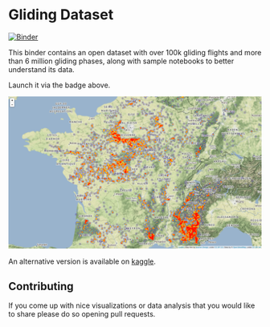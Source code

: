 # Gliding Dataset

[![Binder](http://mybinder.org/badge.svg)](http://mybinder.org/v2/gh/ezgliding/goigc/master?filepath=binder/gliding-data-starter.ipynb)

This binder contains an open dataset with over 100k gliding flights and more
than 6 million gliding phases, along with sample notebooks to better
understand its data.

Launch it via the badge above.

![heatmap](./heatmap.png)

An alternative version is available on
[kaggle](https://www.kaggle.com/rochaporto/gliding-data-starter/notebook).

## Contributing

If you come up with nice visualizations or data analysis that you would like to
share please do so opening pull requests.

